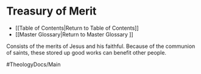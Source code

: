 # Treasury of Merit
- [[Table of Contents|Return to Table of Contents]]
- [[Master Glossary|Return to Master Glossary ]]

Consists of the merits of Jesus and his faithful.
Because of the communion of saints, these stored up good works can benefit other people.


#TheologyDocs/Main